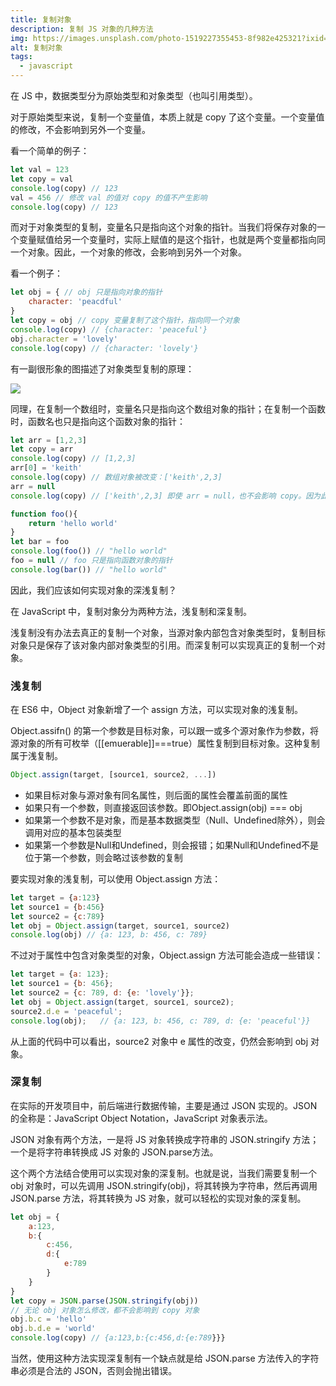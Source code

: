 ```yaml
---
title: 复制对象
description: 复制 JS 对象的几种方法
img: https://images.unsplash.com/photo-1519227355453-8f982e425321?ixid=MnwxMjA3fDB8MHxzZWFyY2h8MTV8fHNpbWlsYXJ8ZW58MHx8MHx8&ixlib=rb-1.2.1&auto=format&fit=crop&w=800&q=80
alt: 复制对象
tags:
  - javascript
---
```


在 JS 中，数据类型分为原始类型和对象类型（也叫引用类型）。

对于原始类型来说，复制一个变量值，本质上就是 copy 了这个变量。一个变量值的修改，不会影响到另外一个变量。

看一个简单的例子：

```js
let val = 123
let copy = val
console.log(copy) // 123
val = 456 // 修改 val 的值对 copy 的值不产生影响
console.log(copy) // 123
```

而对于对象类型的复制，变量名只是指向这个对象的指针。当我们将保存对象的一个变量赋值给另一个变量时，实际上赋值的是这个指针，也就是两个变量都指向同一个对象。因此，一个对象的修改，会影响到另外一个对象。

看一个例子：

```js
let obj = { // obj 只是指向对象的指针
    character: 'peacdful'
}
let copy = obj // copy 变量复制了这个指针，指向同一个对象
console.log(copy) // {character: 'peaceful'}
obj.character = 'lovely'
console.log(copy) // {character: 'lovely'}
```

有一副很形象的图描述了对象类型复制的原理：

![](../img/复制对象_0.png)

同理，在复制一个数组时，变量名只是指向这个数组对象的指针；在复制一个函数时，函数名也只是指向这个函数对象的指针：

```js
let arr = [1,2,3]
let copy = arr
console.log(copy) // [1,2,3]
arr[0] = 'keith'
console.log(copy) // 数组对象被改变：['keith',2,3]
arr = null
console.log(copy) // ['keith',2,3] 即使 arr = null，也不会影响 copy。因为此时的 arr 变量只是一个指向数组对象的指针

function foo(){
    return 'hello world'
}
let bar = foo
console.log(foo()) // "hello world"
foo = null // foo 只是指向函数对象的指针
console.log(bar()) // "hello world"
```

因此，我们应该如何实现对象的深浅复制？

在 JavaScript 中，复制对象分为两种方法，浅复制和深复制。

浅复制没有办法去真正的复制一个对象，当源对象内部包含对象类型时，复制目标对象只是保存了该对象内部对象类型的引用。而深复制可以实现真正的复制一个对象。

### 浅复制

在 ES6 中，Object 对象新增了一个 assign 方法，可以实现对象的浅复制。

Object.assifn() 的第一个参数是目标对象，可以跟一或多个源对象作为参数，将源对象的所有可枚举（[[emuerable]]===true）属性复制到目标对象。这种复制属于浅复制。

```js
Object.assign(target, [source1, source2, ...])
```

* 如果目标对象与源对象有同名属性，则后面的属性会覆盖前面的属性
* 如果只有一个参数，则直接返回该参数。即Object.assign(obj) === obj
* 如果第一个参数不是对象，而是基本数据类型（Null、Undefined除外），则会调用对应的基本包装类型
* 如果第一个参数是Null和Undefined，则会报错；如果Null和Undefined不是位于第一个参数，则会略过该参数的复制

要实现对象的浅复制，可以使用 Object.assign 方法：

```js
let target = {a:123}
let source1 = {b:456}
let source2 = {c:789}
let obj = Object.assign(target, source1, source2)
console.log(obj) // {a: 123, b: 456, c: 789}
```

不过对于属性中包含对象类型的对象，Object.assign 方法可能会造成一些错误：

```js
let target = {a: 123};
let source1 = {b: 456};
let source2 = {c: 789, d: {e: 'lovely'}};
let obj = Object.assign(target, source1, source2);
source2.d.e = 'peaceful';
console.log(obj);   // {a: 123, b: 456, c: 789, d: {e: 'peaceful'}}
```

从上面的代码中可以看出，source2 对象中 e 属性的改变，仍然会影响到 obj 对象。

### 深复制

在实际的开发项目中，前后端进行数据传输，主要是通过 JSON 实现的。JSON 的全称是：JavaScript Object Notation，JavaScript 对象表示法。

JSON 对象有两个方法，一是将 JS 对象转换成字符串的 JSON.stringify 方法；一个是将字符串转换成 JS 对象的 JSON.parse方法。

这个两个方法结合使用可以实现对象的深复制。也就是说，当我们需要复制一个 obj 对象时，可以先调用 JSON.stringify(obj)，将其转换为字符串，然后再调用 JSON.parse 方法，将其转换为 JS 对象，就可以轻松的实现对象的深复制。

```js
let obj = {
    a:123,
    b:{
        c:456,
        d:{
            e:789
        }
    }
}
let copy = JSON.parse(JSON.stringify(obj))
// 无论 obj 对象怎么修改，都不会影响到 copy 对象
obj.b.c = 'hello'
obj.b.d.e = 'world'
console.log(copy) // {a:123,b:{c:456,d:{e:789}}}
```

当然，使用这种方法实现深复制有一个缺点就是给 JSON.parse 方法传入的字符串必须是合法的 JSON，否则会抛出错误。